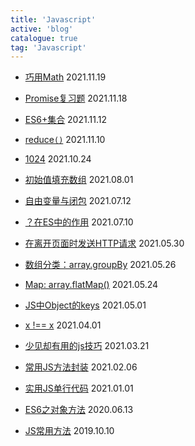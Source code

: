 ```yaml
---
title: 'Javascript'
active: 'blog'
catalogue: true
tag: 'Javascript'
---
```



- [巧用Math](./libs/20211119) <Tag>2021.11.19</Tag>

- [Promise复习题](./libs/20211118) <Tag>2021.11.18</Tag>

- [ES6+集合](./libs/20211112) <Tag>2021.11.12</Tag>

- [reduce`()`](./libs/20211110) <Tag>2021.11.10</Tag>

- [1024](./libs/20211024) <Tag>2021.10.24</Tag>

- [初始值填充数组](./libs/20210801) <Tag>2021.08.01</Tag>

- [自由变量与闭包](./libs/20210712) <Tag>2021.07.12</Tag>

- [？在ES中的作用](./libs/20210710) <Tag>2021.07.10</Tag>

- [在离开页面时发送HTTP请求](./libs/20210530) <Tag>2021.05.30</Tag>

- [数组分类：array.groupBy](./libs/20210526) <Tag>2021.05.26</Tag>

- [Map: array.flatMap()](./libs/20210524) <Tag>2021.05.24</Tag>

- [JS中Object的keys](./libs/20210501) <Tag>2021.05.01</Tag>

- [x !== x](./libs/20210401) <Tag>2021.04.01</Tag>

- [少见却有用的js技巧](./libs/20210321) <Tag>2021.03.21</Tag>

- [常用JS方法封装](./libs/20210206) <Tag>2021.02.06</Tag>

- [实用JS单行代码](./libs/20210101) <Tag>2021.01.01</Tag>

- [ES6之对象方法](./libs/20200613) <Tag>2020.06.13</Tag>

- [JS常用方法](./libs/20191010) <Tag>2019.10.10</Tag>
